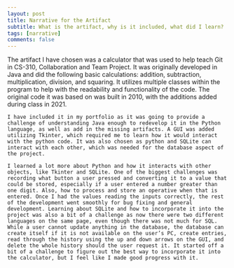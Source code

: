 ```yaml
---
layout: post
title: Narrative for the Artifact
subtitle: What is the artifact, why is it included, what did I learn?
tags: [narrative]
comments: false
---
```


The artifact I have chosen was a calculator that was used to help teach Git in CS-310, Collaboration and Team Project. It was originally developed in Java and did the following basic calculations: addition, subtraction, multiplication, division, and squaring. It utilizes multiple classes within the program to help with the readability and functionality of the code. The original code it was based on was built in 2010, with the additions added during class in 2021.  

	I have included it in my portfolio as it was going to provide a challenge of understanding Java enough to redevelop it in the Python language, as well as add in the missing artifacts. A GUI was added utilizing Tkinter, which required me to learn how it would interact with the python code. It was also chosen as python and SQLite can interact with each other, which was needed for the database aspect of the project. 

	I learned a lot more about Python and how it interacts with other objects, like Tkinter and SQLite. One of the biggest challenges was recording what button a user pressed and converting it to a value that could be stored, especially if a user entered a number greater than one digit. Also, how to process and store an operative when that is entered. Once I had the values reading the inputs correctly, the rest of the development went smoothly for bug fixing and general development. Learning about SQLite and how to incorporate it into the project was also a bit of a challenge as now there were two different languages on the same page, even though there was not much for SQL.  While a user cannot update anything in the database, the database can create itself if it is not available on the user’s PC, create entries, read through the history using the up and down arrows on the GUI, and delete the whole history should the user request it. It started off a bit of a challenge to figure out the best way to incorporate it into the calculator, but I feel like I made good progress with it.  